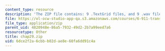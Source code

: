 ```yaml
---
content_type: resource
description: 'The ZIP file contains: 9 .TextGrid files, and 9 .wav files.'
file: https://ol-ocw-studio-app-qa.s3.amazonaws.com/courses/6-911-transcribing-prosodic-structure-of-spoken-utterances-with-tobi-january-iap-2006/6dce2f2a6cbbb02dae8e60fa6dd91c4a_chap29.zip
file_type: application/zip
parent_uid: 4820948e-86a5-7932-49d2-2b7a99eed7a6
resourcetype: Other
title: chap29.zip
uid: 6dce2f2a-6cbb-b02d-ae8e-60fa6dd91c4a
---
```

